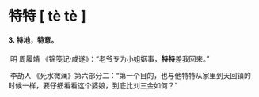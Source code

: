 # 特特			 [ tè tè ]

#### 3. 特地，特意。

​	明 周履靖  《锦笺记·咸遂》：“老爷专为小姐姻事，**特特**差我回来。”

​	李劼人  《死水微澜》第六部分二：“第一个目的，也与他特特从家里到天回镇的时候一样，要仔细看看这个婆娘，到底比刘三金如何？”